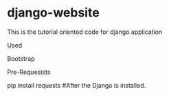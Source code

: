# django-website



This is the tutorial oriented code for django application

Used

Bootstrap

Pre-Requesists

pip install requests #After the Django is installed.

